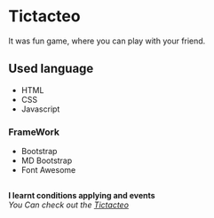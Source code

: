 # Tictacteo
It was fun game, where you can play with your friend.
## Used language ##
- HTML 
- CSS
- Javascript
### FrameWork ###
- Bootstrap
- MD Bootstrap
- Font Awesome
## ##
**I learnt conditions applying and events**\
*You Can check out the [Tictacteo](https://Jagrati1213.github.io/Tictacteo)*
